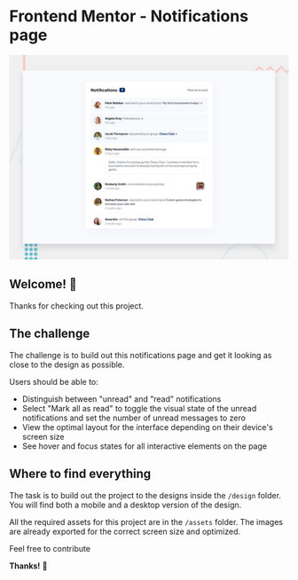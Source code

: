# Frontend Mentor - Notifications page

![Design preview for the Notifications page coding challenge](./design/desktop-preview.jpg)

## Welcome! 👋

Thanks for checking out this project.

## The challenge

The challenge is to build out this notifications page and get it looking as close to the design as possible.

Users should be able to: 

- Distinguish between "unread" and "read" notifications
- Select "Mark all as read" to toggle the visual state of the unread notifications and set the number of unread messages to zero
- View the optimal layout for the interface depending on their device's screen size
- See hover and focus states for all interactive elements on the page

## Where to find everything

The task is to build out the project to the designs inside the `/design` folder. You will find both a mobile and a desktop version of the design. 

All the required assets for this project are in the `/assets` folder. The images are already exported for the correct screen size and optimized.

Feel free to contribute

**Thanks!** 🚀
